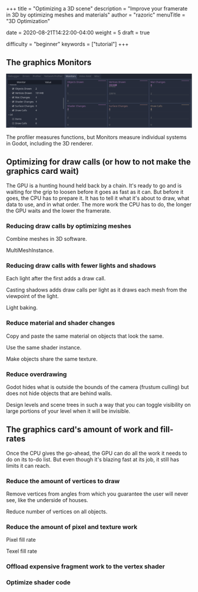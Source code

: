 +++
title = "Optimizing a 3D scene"
description = "Improve your framerate in 3D by optimizing meshes and materials"
author = "razoric"
menuTitle = "3D Optimization"

date = 2020-08-21T14:22:00-04:00
weight = 5
draft = true

difficulty = "beginner"
keywords = ["tutorial"]
+++

## The graphics Monitors

![The Godot monitors](monitors.png)

The profiler measures functions, but Monitors measure individual systems in Godot, including the 3D renderer.

## Optimizing for draw calls (or how to not make the graphics card wait)

The GPU is a hunting hound held back by a chain. It's ready to go and is waiting for the grip to loosen before it goes as fast as it can. But before it goes, the CPU has to prepare it. It has to tell it what it's about to draw, what data to use, and in what order. The more work the CPU has to do, the longer the GPU waits and the lower the framerate.

### Reducing draw calls by optimizing meshes

Combine meshes in 3D software.

MultiMeshInstance.

### Reducing draw calls with fewer lights and shadows

Each light after the first adds a draw call.

Casting shadows adds draw calls per light as it draws each mesh from the viewpoint of the light.

Light baking.

### Reduce material and shader changes

Copy and paste the same material on objects that look the same.

Use the same shader instance.

Make objects share the same texture.

### Reduce overdrawing

Godot hides what is outside the bounds of the camera (frustum culling) but does not hide objects that are behind walls.

Design levels and scene trees in such a way that you can toggle visibility on large portions of your level when it will be invisible.

## The graphics card's amount of work and fill-rates

Once the CPU gives the go-ahead, the GPU can do all the work it needs to do on its to-do list. But even though it's blazing fast at its job, it still has limits it can reach.

### Reduce the amount of vertices to draw

Remove vertices from angles from which you guarantee the user will never see, like the underside of houses.

Reduce number of vertices on all objects.

### Reduce the amount of pixel and texture work

Pixel fill rate

Texel fill rate

### Offload expensive fragment work to the vertex shader

### Optimize shader code
